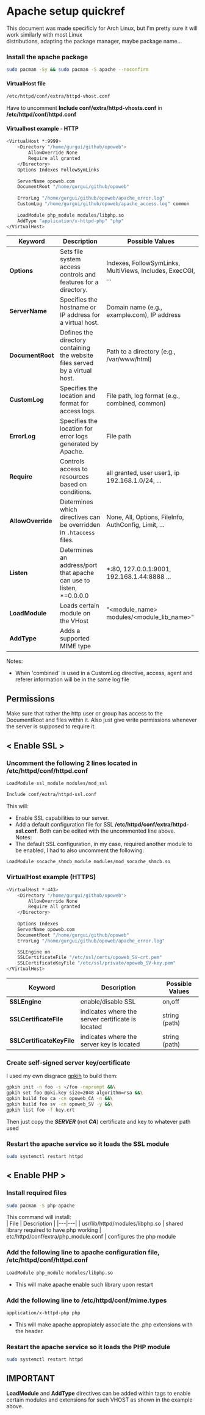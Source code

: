 # Apache setup quickref

This document was made specificly for Arch Linux, but I'm pretty sure it will work similarly with most Linux  
distributions, adapting the package manager, maybe package name...

### Install the apache package
```bash
sudo pacman -Sy && sudo pacman -S apache --noconfirm
```  
#### VirtualHost file    
```bash
/etc/httpd/conf/extra/httpd-vhost.conf
```  
Have to uncomment **Include conf/extra/httpd-vhosts.conf** in  
**/etc/httpd/conf/httpd.conf**
#### Virtualhost example - HTTP
```bash
<VirtualHost *:9999>
    <Directory "/home/gurgui/github/opoweb">
        AllowOverride None
        Require all granted
    </Directory>
    Options Indexes FollowSymLinks
    
    ServerName opoweb.com
    DocumentRoot "/home/gurgui/github/opoweb"         
    
    ErrorLog "/home/gurgui/github/opoweb/apache_error.log"
    CustomLog "/home/gurgui/github/opoweb/apache_access.log" common
    
    LoadModule php_module modules/libphp.so
    AddType "application/x-httpd-php" "php"
</VirtualHost>
```
| Keyword | Description | Possible Values |
|---|---|---|
| **Options** | Sets file system access controls and features for a directory. | Indexes, FollowSymLinks, MultiViews, Includes, ExecCGI, ... |
| **ServerName** | Specifies the hostname or IP address for a virtual host. | Domain name (e.g., example.com), IP address |
| **DocumentRoot** | Defines the directory containing the website files served by a virtual host. | Path to a directory (e.g., /var/www/html) |
| **CustomLog** | Specifies the location and format for access logs. | File path, log format (e.g., combined, common) |
| **ErrorLog** | Specifies the location for error logs generated by Apache. | File path |
| **Require** | Controls access to resources based on conditions. | all granted, user user1, ip 192.168.1.0/24, ... |
| **AllowOverride** | Determines which directives can be overridden in `.htaccess` files. | None, All, Options, FileInfo, AuthConfig, Limit, ... |  
| **Listen** | Determines an address/port that apache can use to listen, *=0.0.0.0 | *:80, 127.0.0.1:9001, 192.168.1.44:8888 ...| 
| **LoadModule** | Loads certain module on the VHost | "<module_name> modules/<module_lib_name>" |
| **AddType** | Adds a supported MIME type | 


Notes:
- When 'combined' is used in a CustomLog directive, access, agent and referer information will be in the same log file   

## Permissions
Make sure that rather the http user or group has access to the DocumentRoot and files within it. Also just give write permissions whenever the server is supposed to require it.  

## < Enable SSL >
### Uncomment the following 2 lines located in **/etc/httpd/conf/httpd.conf**
```bash
LoadModule ssl_module modules/mod_ssl
```
```bash
Include conf/extra/httpd-ssl.conf
```
This will:
- Enable SSL capabilities to our server.  
- Add a default configuration file for SSL **/etc/httpd/conf/extra/httpd-ssl.conf**. Both can be edited with the uncommented line above.  
Notes:  
- The default SSL configuration, in my case, required another module to be enabled, I had to also uncomment the following:  
```bash
LoadModule socache_shmcb_module modules/mod_socache_shmcb.so
``` 
### VirtualHost example (HTTPS)  
```bash
<VirtualHost *:443>
    <Directory "/home/gurgui/github/opoweb">
        AllowOverride None
        Require all granted
    </Directory>
    
    Options Indexes
    ServerName opoweb.com
    DocumentRoot "/home/gurgui/github/opoweb"         
    ErrorLog "/home/gurgui/github/opoweb/apache_error.log"

    SSLEngine on
    SSLCertificateFile "/etc/ssl/certs/opoweb_SV-crt.pem"
    SSLCertificateKeyFile "/etc/ssl/private/opoweb_SV-key.pem"
</VirtualHost>
```  
| Keyword | Description | Possible Values |
|---|---|---|  
| **SSLEngine** | enable/disable SSL| on,off|
| **SSLCertificateFile** | indicates where the server certificate is located | string (path)  
| **SSLCertificateKeyFile** | indicates where the server key is located | string (path)

### Create self-signed server key/certificate  
I used my own disgrace [gpkih](https://github.com/Gurguii/gpkih) to build them:  
```bash
gpkih init -n foo -s ~/foo -noprompt &&\
gpkih set foo @pki.key size=2048 algorithm=rsa &&\
gpkih build foo ca -cn opoweb_CA -n &&\
gpkih build foo sv -cn opoweb_SV -y &&\
gpkih list foo -f key,crt
```  
Then just copy the ***SERVER*** (not ***CA***) certificate and key to whatever path used  
### Restart the apache service so it loads the SSL module
```bash
sudo systemctl restart httpd
```  
## < Enable PHP >
### Install required files
```bash
sudo pacman -S php-apache
```  
This command will install:  
| File | Description |
|---|---|
| usr/lib/httpd/modules/libphp.so | shared library required to have php working
| etc/httpd/conf/extra/php_module.conf | configures the php module

### Add the following line to apache configuration file, /etc/httpd/conf/httpd.conf
```bash
LoadModule php_module modules/libphp.so
```
* This will make apache enable such library upon restart

### Add the following line to /etc/httpd/conf/mime.types  
```bash
application/x-httpd-php php
```  
* This will make apache appropiately associate the .php extensions with the header.

### Restart the apache service so it loads the PHP module
```bash
sudo systemctl restart httpd
```  

## IMPORTANT
**LoadModule** and **AddType** directives can be added within <VirtualHost> tags to enable certain modules and extensions for such VHOST as shown in the example above.